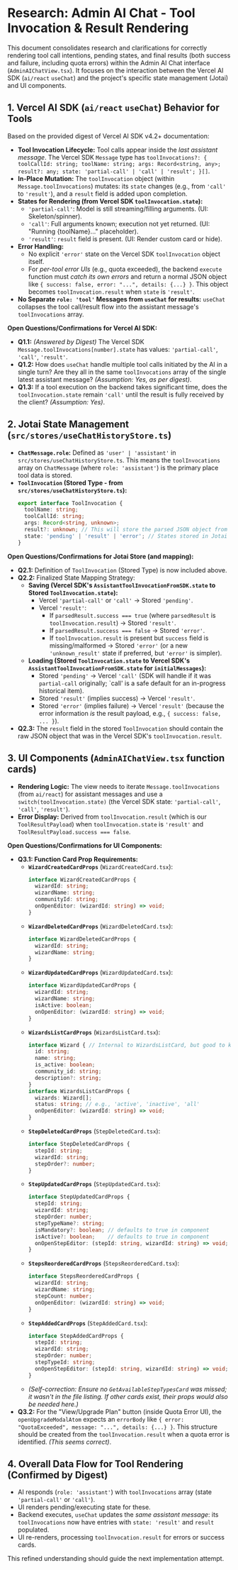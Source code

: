 # Research: Admin AI Chat - Tool Invocation & Result Rendering

This document consolidates research and clarifications for correctly rendering tool call intentions, pending states, and final results (both success and failure, including quota errors) within the Admin AI Chat interface (`AdminAIChatView.tsx`). It focuses on the interaction between the Vercel AI SDK (`ai/react` `useChat`) and the project's specific state management (Jotai) and UI components.

## 1. Vercel AI SDK (`ai/react` `useChat`) Behavior for Tools

Based on the provided digest of Vercel AI SDK v4.2+ documentation:

*   **Tool Invocation Lifecycle:** Tool calls appear inside the *last assistant message*. The Vercel SDK `Message` type has `toolInvocations?: { toolCallId: string; toolName: string; args: Record<string, any>; result?: any; state: 'partial-call' | 'call' | 'result'; }[]`.
*   **In-Place Mutation:** The `toolInvocation` object (within `Message.toolInvocations`) mutates: its `state` changes (e.g., from `'call'` to `'result'`), and a `result` field is added upon completion.
*   **States for Rendering (from Vercel SDK `toolInvocation.state`):**
    *   `'partial-call'`: Model is still streaming/filling arguments. (UI: Skeleton/spinner).
    *   `'call'`: Full arguments known; execution not yet returned. (UI: "Running {toolName}..." placeholder).
    *   `'result'`: `result` field is present. (UI: Render custom card or hide).
*   **Error Handling:**
    *   No explicit `'error'` state on the Vercel SDK `toolInvocation` object itself.
    *   For *per-tool error UIs* (e.g., quota exceeded), the backend `execute` function must *catch its own errors* and return a normal JSON object like `{ success: false, error: "...", details: {...} }`. This object becomes `toolInvocation.result` when `state` is `'result'`.
*   **No Separate `role: 'tool'` Messages from `useChat` for results:** `useChat` collapses the tool call/result flow into the assistant message's `toolInvocations` array.

**Open Questions/Confirmations for Vercel AI SDK:**

*   **Q1.1:** *(Answered by Digest)* The Vercel SDK `Message.toolInvocations[number].state` has values: `'partial-call'`, `'call'`, `'result'`.
*   **Q1.2:** How does `useChat` handle multiple tool calls initiated by the AI in a single turn? Are they all in the same `toolInvocations` array of the single latest assistant message? *(Assumption: Yes, as per digest)*.
*   **Q1.3:** If a tool execution on the backend takes significant time, does the `toolInvocation.state` remain `'call'` until the result is fully received by the client? *(Assumption: Yes)*.

## 2. Jotai State Management (`src/stores/useChatHistoryStore.ts`)

*   **`ChatMessage.role`:** Defined as `'user' | 'assistant'` in `src/stores/useChatHistoryStore.ts`. This means the `toolInvocations` array on `ChatMessage` (where `role: 'assistant'`) is the primary place tool data is stored.
*   **`ToolInvocation` (Stored Type - from `src/stores/useChatHistoryStore.ts`):**
    ```typescript
    export interface ToolInvocation {
      toolName: string;
      toolCallId: string;
      args: Record<string, unknown>;
      result?: unknown; // This will store the parsed JSON object from the Vercel SDK's toolInvocation.result
      state: 'pending' | 'result' | 'error'; // States stored in Jotai
    }
    ```

**Open Questions/Confirmations for Jotai Store (and mapping):**

*   **Q2.1:** Definition of `ToolInvocation` (Stored Type) is now included above.
*   **Q2.2:** Finalized State Mapping Strategy:
    *   **Saving (Vercel SDK's `AssistantToolInvocationFromSDK.state` to Stored `ToolInvocation.state`):**
        *   Vercel `'partial-call'` or `'call'`  -> Stored `'pending'`.
        *   Vercel `'result'`:
            *   If `parsedResult.success === true` (where `parsedResult` is `toolInvocation.result`) -> Stored `'result'`.
            *   If `parsedResult.success === false` -> Stored `'error'`.
            *   If `toolInvocation.result` is present but `success` field is missing/malformed -> Stored `'error'` (or a new `'unknown_result'` state if preferred, but `'error'` is simpler).
    *   **Loading (Stored `ToolInvocation.state` to Vercel SDK's `AssistantToolInvocationFromSDK.state` for `initialMessages`):**
        *   Stored `'pending'` -> Vercel `'call'` (SDK will handle if it was `partial-call` originally; `call' is a safe default for an in-progress historical item).
        *   Stored `'result'` (implies success) -> Vercel `'result'`.
        *   Stored `'error'` (implies failure) -> Vercel `'result'` (because the error information *is* the result payload, e.g., `{ success: false, ... }`).
*   **Q2.3:** The `result` field in the stored `ToolInvocation` should contain the raw JSON object that was in the Vercel SDK's `toolInvocation.result`.

## 3. UI Components (`AdminAIChatView.tsx` function cards)

*   **Rendering Logic:** The view needs to iterate `Message.toolInvocations` (from `ai/react`) for assistant messages and use a `switch(toolInvocation.state)` (the Vercel SDK state: `'partial-call'`, `'call'`, `'result'`).
*   **Error Display:** Derived from `toolInvocation.result` (which is our `ToolResultPayload`) when `toolInvocation.state` is `'result'` and `ToolResultPayload.success === false`.

**Open Questions/Confirmations for UI Components:**

*   **Q3.1: Function Card Prop Requirements:**
    *   **`WizardCreatedCardProps`** (`WizardCreatedCard.tsx`):
        ```typescript
        interface WizardCreatedCardProps {
          wizardId: string;
          wizardName: string;
          communityId: string;
          onOpenEditor: (wizardId: string) => void;
        }
        ```
    *   **`WizardDeletedCardProps`** (`WizardDeletedCard.tsx`):
        ```typescript
        interface WizardDeletedCardProps {
          wizardId: string;
          wizardName: string;
        }
        ```
    *   **`WizardUpdatedCardProps`** (`WizardUpdatedCard.tsx`):
        ```typescript
        interface WizardUpdatedCardProps {
          wizardId: string;
          wizardName: string;
          isActive: boolean;
          onOpenEditor: (wizardId: string) => void;
        }
        ```
    *   **`WizardsListCardProps`** (`WizardsListCard.tsx`):
        ```typescript
        interface Wizard { // Internal to WizardsListCard, but good to know structure
          id: string;
          name: string;
          is_active: boolean;
          community_id: string;
          description?: string;
        }
        interface WizardsListCardProps {
          wizards: Wizard[];
          status: string; // e.g., 'active', 'inactive', 'all'
          onOpenEditor: (wizardId: string) => void;
        }
        ```
    *   **`StepDeletedCardProps`** (`StepDeletedCard.tsx`):
        ```typescript
        interface StepDeletedCardProps {
          stepId: string;
          wizardId: string;
          stepOrder?: number;
        }
        ```
    *   **`StepUpdatedCardProps`** (`StepUpdatedCard.tsx`):
        ```typescript
        interface StepUpdatedCardProps {
          stepId: string;
          wizardId: string;
          stepOrder: number;
          stepTypeName?: string;
          isMandatory?: boolean; // defaults to true in component
          isActive?: boolean;    // defaults to true in component
          onOpenStepEditor: (stepId: string, wizardId: string) => void;
        }
        ```
    *   **`StepsReorderedCardProps`** (`StepsReorderedCard.tsx`):
        ```typescript
        interface StepsReorderedCardProps {
          wizardId: string;
          wizardName: string;
          stepCount: number;
          onOpenEditor: (wizardId: string) => void;
        }
        ```
    *   **`StepAddedCardProps`** (`StepAddedCard.tsx`):
        ```typescript
        interface StepAddedCardProps {
          stepId: string;
          wizardId: string;
          stepOrder: number;
          stepTypeId: string;
          onOpenStepEditor: (stepId: string, wizardId: string) => void;
        }
        ```
    *   *(Self-correction: Ensure no `GetAvailableStepTypesCard` was missed; it wasn't in the file listing. If other cards exist, their props would also be needed here.)*
*   **Q3.2:** For the "View/Upgrade Plan" button (inside Quota Error UI), the `openUpgradeModalAtom` expects an `errorBody` like `{ error: "QuotaExceeded", message: "...", details: {...} }`. This structure should be created from the `toolInvocation.result` when a quota error is identified. *(This seems correct)*.

## 4. Overall Data Flow for Tool Rendering (Confirmed by Digest)

*   AI responds (`role: 'assistant'`) with `toolInvocations` array (state `'partial-call'` or `'call'`).
*   UI renders pending/executing state for these.
*   Backend executes, `useChat` updates the *same assistant message*: its `toolInvocations` now have entries with `state: 'result'` and `result` populated.
*   UI re-renders, processing `toolInvocation.result` for errors or success cards.

This refined understanding should guide the next implementation attempt. 